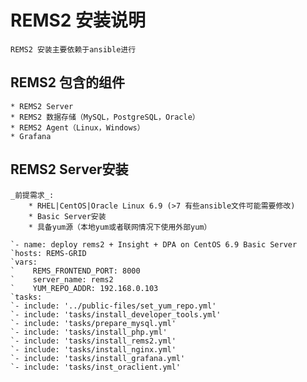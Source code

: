 # REMS2 安装说明
    REMS2 安装主要依赖于ansible进行
## REMS2 包含的组件
    * REMS2 Server
    * REMS2 数据存储（MySQL，PostgreSQL，Oracle）
    * REMS2 Agent（Linux，Windows）
    * Grafana
## REMS2 Server安装
    _前提需求_:
        * RHEL|CentOS|Oracle Linux 6.9 (>7 有些ansible文件可能需要修改)
        * Basic Server安装
        * 具备yum源（本地yum或者联网情况下使用外部yum）

    `- name: deploy rems2 + Insight + DPA on CentOS 6.9 Basic Server
    `hosts: REMS-GRID
    `vars:
    `    REMS_FRONTEND_PORT: 8000
    `    server_name: rems2         
    `    YUM_REPO_ADDR: 192.168.0.103
    `tasks:
    `- include: '../public-files/set_yum_repo.yml'
    `- include: 'tasks/install_developer_tools.yml'    
    `- include: 'tasks/prepare_mysql.yml'
    `- include: 'tasks/install_php.yml' 
    `- include: 'tasks/install_rems2.yml'   
    `- include: 'tasks/install_nginx.yml'     
    `- include: 'tasks/install_grafana.yml'   
    `- include: 'tasks/inst_oraclient.yml'  